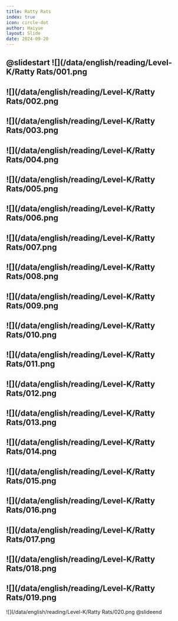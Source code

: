 ```yaml
---
title: Ratty Rats
index: true
icon: circle-dot
author: Haiyue
layout: Slide
date: 2024-09-20
---
```

 
@slidestart
![](/data/english/reading/Level-K/Ratty Rats/001.png
---
![](/data/english/reading/Level-K/Ratty Rats/002.png
---
![](/data/english/reading/Level-K/Ratty Rats/003.png
---
![](/data/english/reading/Level-K/Ratty Rats/004.png
---
![](/data/english/reading/Level-K/Ratty Rats/005.png
---
![](/data/english/reading/Level-K/Ratty Rats/006.png
---
![](/data/english/reading/Level-K/Ratty Rats/007.png
---
![](/data/english/reading/Level-K/Ratty Rats/008.png
---
![](/data/english/reading/Level-K/Ratty Rats/009.png
---
![](/data/english/reading/Level-K/Ratty Rats/010.png
---
![](/data/english/reading/Level-K/Ratty Rats/011.png
---
![](/data/english/reading/Level-K/Ratty Rats/012.png
---
![](/data/english/reading/Level-K/Ratty Rats/013.png
---
![](/data/english/reading/Level-K/Ratty Rats/014.png
---
![](/data/english/reading/Level-K/Ratty Rats/015.png
---
![](/data/english/reading/Level-K/Ratty Rats/016.png
---
![](/data/english/reading/Level-K/Ratty Rats/017.png
---
![](/data/english/reading/Level-K/Ratty Rats/018.png
---
![](/data/english/reading/Level-K/Ratty Rats/019.png
---
![](/data/english/reading/Level-K/Ratty Rats/020.png
@slideend